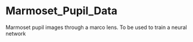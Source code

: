 # Marmoset_Pupil_Data
Marmoset pupil images through a marco lens. To be used to train a neural network
